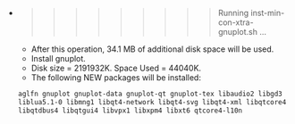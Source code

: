 * >>>>>>>>> Running inst-min-con-xtra-gnuplot.sh ...
  * After this operation, 34.1 MB of additional disk space will be used.
  * Install gnuplot.
  * Disk size = 2191932K. Space Used = 44040K.
  * The following NEW packages will be installed:
  ```bash
  aglfn gnuplot gnuplot-data gnuplot-qt gnuplot-tex libaudio2 libgd3
  liblua5.1-0 libmng1 libqt4-network libqt4-svg libqt4-xml libqtcore4
  libqtdbus4 libqtgui4 libvpx1 libxpm4 libxt6 qtcore4-l10n
  ```
